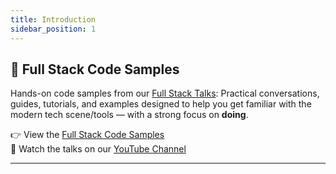 ```yaml
---
title: Introduction
sidebar_position: 1
---
```


## 🚀 Full Stack Code Samples

Hands-on code samples from our [Full Stack Talks](https://www.youtube.com/@full.stacked): Practical conversations, guides, tutorials, and examples designed to help you get familiar with the modern tech scene/tools — with a strong focus on **doing**.

👉 View the [Full Stack Code Samples](/full-stacked/index.md)  
🎥 Watch the talks on our [YouTube Channel](https://www.youtube.com/@full.stacked)

---
